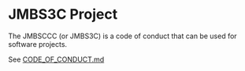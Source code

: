 # JMBS3C Project

The JMBSCCC (or JMBS3C) is a code of conduct that can be used for software projects.

See [CODE_OF_CONDUCT.md](CODE_OF_CONDUCT.md)
